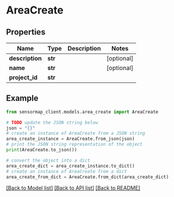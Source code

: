 # AreaCreate


## Properties

Name | Type | Description | Notes
------------ | ------------- | ------------- | -------------
**description** | **str** |  | [optional] 
**name** | **str** |  | [optional] 
**project_id** | **str** |  | 

## Example

```python
from sensormap_client.models.area_create import AreaCreate

# TODO update the JSON string below
json = "{}"
# create an instance of AreaCreate from a JSON string
area_create_instance = AreaCreate.from_json(json)
# print the JSON string representation of the object
print(AreaCreate.to_json())

# convert the object into a dict
area_create_dict = area_create_instance.to_dict()
# create an instance of AreaCreate from a dict
area_create_from_dict = AreaCreate.from_dict(area_create_dict)
```
[[Back to Model list]](../README.md#documentation-for-models) [[Back to API list]](../README.md#documentation-for-api-endpoints) [[Back to README]](../README.md)


